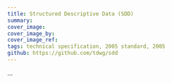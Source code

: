 ```yaml
---
title: Structured Descriptive Data (SDD)
summary: 
cover_image: 
cover_image_by: 
cover_image_ref: 
tags: technical specification, 2005 standard, 2005
github: https://github.com/tdwg/sdd
---
```


...
